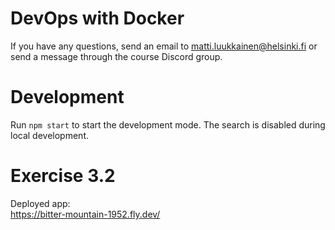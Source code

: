 # DevOps with Docker

If you have any questions, send an email to matti.luukkainen@helsinki.fi or send a message through the course Discord group.

# Development

Run `npm start` to start the development mode. The search is disabled during local development.

# Exercise 3.2

Deployed app:  
https://bitter-mountain-1952.fly.dev/
